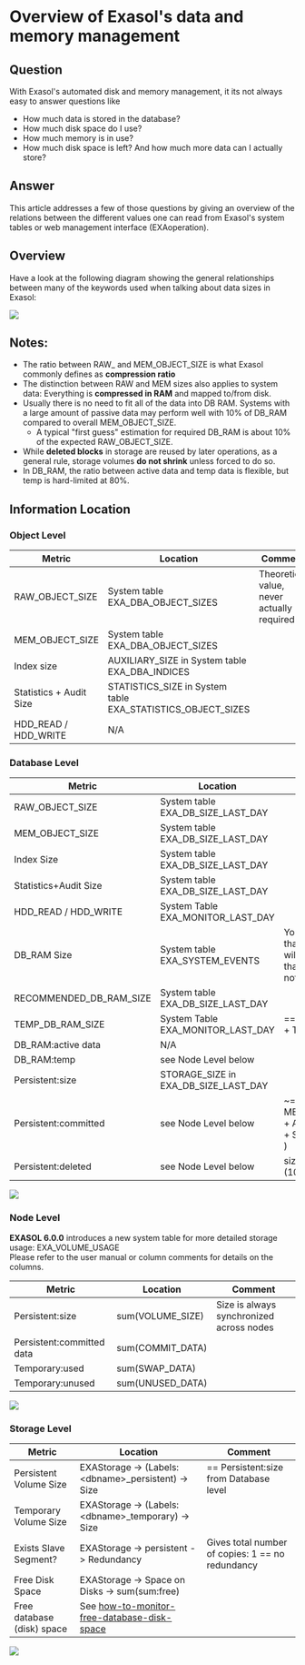 # Overview of Exasol's data and memory management 
## Question

With Exasol's automated disk and memory management, it its not always easy to answer questions like 

* How much data is stored in the database?
* How much disk space do I use?
* How much memory is in use?
* How much disk space is left? And how much more data can I actually store?

## Answer

This article addresses a few of those questions by giving an overview of the relations between the different values one can read from Exasol's system tables or web management interface (EXAoperation).

## Overview

Have a look at the following diagram showing the general relationships between many of the keywords used when talking about data sizes in Exasol:

![](images/Data_Sizes_Overview.PNG)

## Notes:

* The ratio between RAW_ and MEM_OBJECT_SIZE is what Exasol commonly defines as **compression ratio**
* The distinction between RAW and MEM sizes also applies to system data: Everything is **compressed in RAM** and mapped to/from disk.
* Usually there is no need to fit all of the data into DB RAM. Systems with a large amount of passive data may perform well with 10% of DB_RAM compared to overall MEM_OBJECT_SIZE.
	+ A typical "first guess" estimation for required DB_RAM is about 10% of the expected RAW_OBJECT_SIZE.
* While **deleted blocks** in storage are reused by later operations, as a general rule, storage volumes **do not shrink** unless forced to do so.
* In DB_RAM, the ratio between active data and temp data is flexible, but temp is hard-limited at 80%.

## Information Location

### Object Level



| Metric | Location | Comment |
| --- | --- | --- |
| RAW_OBJECT_SIZE | System table EXA_DBA_OBJECT_SIZES | Theoretical value, never actually required |
| MEM_OBJECT_SIZE | System table EXA_DBA_OBJECT_SIZES | 
| Index size | AUXILIARY_SIZE in System table EXA_DBA_INDICES | 
| Statistics + Audit Size | STATISTICS_SIZE in System table EXA_STATISTICS_OBJECT_SIZES | 
| HDD_READ / HDD_WRITE | N/A | 

### Database Level



| Metric | Location | Comment |
| --- | --- | --- |
| RAW_OBJECT_SIZE | System table EXA_DB_SIZE_LAST_DAY | 
| MEM_OBJECT_SIZE | System table EXA_DB_SIZE_LAST_DAY | 
| Index Size | System table EXA_DB_SIZE_LAST_DAY | 
| Statistics+Audit Size | System table EXA_DB_SIZE_LAST_DAY | 
| HDD_READ / HDD_WRITE | System Table EXA_MONITOR_LAST_DAY | 
| DB_RAM Size | System table EXA_SYSTEM_EVENTS | You can assume that the database will always "use" all that RAM and does not yield to others. |
| RECOMMENDED_DB_RAM_SIZE | System table EXA_DB_SIZE_LAST_DAY | 
| TEMP_DB_RAM_SIZE | System Table EXA_MONITOR_LAST_DAY | == (DB_RAM:temp + Temporary:used) |
| DB_RAM:active data | N/A | 
| DB_RAM:temp | see Node Level below | 
| Persistent:size | STORAGE_SIZE in EXA_DB_SIZE_LAST_DAY | 
| Persistent:committed | see Node Level below | ~= ( MEM_OBJECT_SIZE + AUXILIARY_SIZE + STATISTICS_SIZE ) |
| Persistent:deleted | see Node Level below | size = committed * (100 / USE ) |

![](images/DB_SIZE.PNG)

### Node Level

**EXASOL 6.0.0** introduces a new system table for more detailed storage usage: EXA_VOLUME_USAGE  
Please refer to the user manual or column comments for details on the columns.



| Metric | Location | Comment |
| --- | --- | --- |
| Persistent:size | sum(VOLUME_SIZE) | Size is always synchronized across nodes |
| Persistent:committed data | sum(COMMIT_DATA) | 
| Temporary:used | sum(SWAP_DATA) | 
| Temporary:unused | sum(UNUSED_DATA) | 

![](images/VOLUME_USAGE.PNG)

### Storage Level



| Metric | Location | Comment |
| --- | --- | --- |
| Persistent Volume Size | EXAStorage -&gt; (Labels: &lt;dbname&gt;_persistent) -&gt; Size | == Persistent:size from Database level |
| Temporary Volume Size | EXAStorage -&gt; (Labels: &lt;dbname&gt;_temporary) -&gt; Size | 
| Exists Slave Segment? | EXAStorage -&gt; persistent -&gt; Redundancy | Gives total number of copies: 1 == no redundancy |
| Free Disk Space | EXAStorage -&gt; Space on Disks -&gt; sum(sum:free) | 
| Free database (disk) space | See [how-to-monitor-free-database-disk-space](https://exasol.my.site.com/s/article/How-to-monitor-free-database-disk-space) | 

![](images/storage.png)

